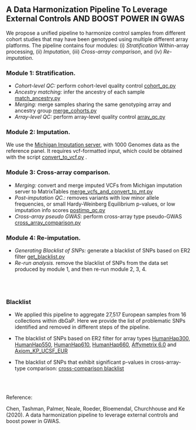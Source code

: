 ## A Data Harmonization Pipeline To Leverage External Controls AND BOOST POWER IN GWAS
 

We propose a unified pipeline to harmonize control samples from different cohort studies that may have been genotyped using multiple different array platforms. The pipeline contains four modules: (i) *Stratification* Within-array processing, (ii) *Imputation*, (iii) *Cross-array comparison*, and (iv) *Re-imputation*.

### Module 1: Stratification. 

- *Cohort-level QC:* perform cohort-level quality control [cohort_qc.py](python/cohort_qc.py)
- *Ancestry matching:* infer the ancestry of each sample [match_ancestry.py](python/match_ancestry.py)
- *Merging:* merge samples sharing the same genotyping array and ancestry group [merge_cohorts.py](python/merge_cohorts.py)
- *Array-level QC:* perform array-level quality control  [array_qc.py](python/array_qc.py)

### Module 2: Imputation. 

We use the [Michigan Imputation server](https://imputationserver.sph.umich.edu/index.html), with 1000 Genomes data as the reference panel. It requires vcf-formatted input, which could be obtained with the script [convert\_to_vcf.py](python/convert_to_vcf.py)
.
 
### Module 3: Cross-array comparison. 
- *Merging:* convert and merge imputed VCFs from Michigan imputation server to MatrixTables [merge\_vcfs_and\_convert\_to\_mt.py](python/merge_vcfs_and_convert_to_mt.py)
- *Post-imputation QC.:* removes variants with low minor allele frequencies, or small Hardy-Weinberg Equilibrium p-values, or low imputation info scores [postimp_qc.py](python/postimp_qc.py)
- *Cross-array pseudo GWAS*: perform cross-array type pseudo-GWAS [cross\_array_comparison.py](python/cross_array_comparison.py)


### Module 4: Re-imputation. 
- *Generating Blacklist of SNPs:* generate a blacklist of SNPs based on ER2 filter [get_blacklist.py](python/get_blacklist.py)
- *Re-run analysis.* remove the blacklist of SNPs from the data set produced by module 1, and then re-run module 2, 3, 4.
 
<br/><br/>

### Blacklist 
- We applied this pipeline to aggregate 27,517 European samples from 16 collections within dbGaP. Here we provide the list of problematic SNPs identified and removed in different steps of the pipeline.  

- The blacklist of SNPs based on ER2 filter for array types [HumanHap300](blacklist/Human300.tsv), [HumanHap550](blacklist/Human550.tsv), [HumanHap610](blacklist/Human610.tsv), [HumanHap660](blacklist/Human660.tsv), [Affymetrix 6.0](blacklist/Affymetrix_6.tsv) and [Axiom_KP_UCSF_EUR](blacklist/Axiom_KP_UCSF_EUR.tsv)
- The blacklist of SNPs that exhibit significant p-values in cross-array-type comparison: [cross-comparison blacklist](blacklist/cross_comparison.tsv)

<br/><br/>
 
Reference: 

Chen, Tashman, Palmer, Neale, Roeder, Bloemendal, Churchhouse and Ke (2020). A data harmonization pipeline to leverage external controls and boost power in GWAS. 




